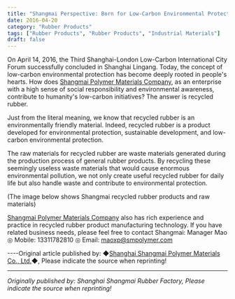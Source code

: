 ```yaml
---
title: "Shangmai Perspective: Born for Low-Carbon Environmental Protection - Recycled Rubber"
date: 2016-04-20
category: "Rubber Products"
tags: ["Rubber Products", "Rubber Products", "Industrial Materials"]
draft: false
---
```


On April 14, 2016, the Third Shanghai-London Low-Carbon International City Forum successfully concluded in Shanghai Lingang. Today, the concept of low-carbon environmental protection has become deeply rooted in people's hearts. How does [Shangmai Polymer Materials Company](http://www.smpolymer.com/), as an enterprise with a high sense of social responsibility and environmental awareness, contribute to humanity's low-carbon initiatives? The answer is recycled rubber.

Just from the literal meaning, we know that recycled rubber is an environmentally friendly material. Indeed, recycled rubber is a product developed for environmental protection, sustainable development, and low-carbon environmental protection.

The raw materials for recycled rubber are waste materials generated during the production process of general rubber products. By recycling these seemingly useless waste materials that would cause enormous environmental pollution, we not only create useful recycled rubber for daily life but also handle waste and contribute to environmental protection.

(The image below shows Shangmai recycled rubber products and raw materials)

[](http://www.smpolymer.com/)

[Shangmai Polymer Materials Company](http://www.smpolymer.com/) also has rich experience and practice in recycled rubber product manufacturing technology. If you have related business needs, please feel free to contact Shangmai: Manager Mao ◎ Mobile: 13311782810 ◎ Email: [maoxp@smpolymer.com](mailto:maoxp@smpolymer.com)

----Original article published by: ◆[Shanghai Shangmai Polymer Materials Co., Ltd.](http://www.smpolymer.com/)◆, Please indicate the source when reprinting!

---

*Originally published by: Shanghai Shangmai Rubber Factory, Please indicate the source when reprinting!*